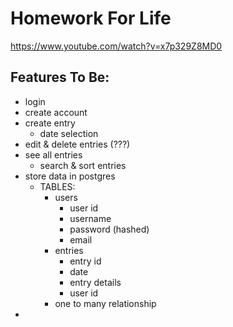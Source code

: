 # Homework For Life
https://www.youtube.com/watch?v=x7p329Z8MD0

## Features To Be:
- login
- create account
- create entry
  - date selection
- edit & delete entries (???)
- see all entries
  - search & sort entries
- store data in postgres
  - TABLES:
    - users
      - user id
      - username
      - password (hashed)
      - email
    - entries
      - entry id
      - date
      - entry details
      - user id
    - one to many relationship
- 
